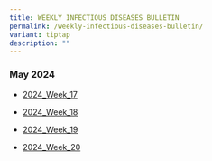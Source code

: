 ```yaml
---
title: WEEKLY INFECTIOUS DISEASES BULLETIN
permalink: /weekly-infectious-diseases-bulletin/
variant: tiptap
description: ""
---
```

<h3>May 2024</h3>
<ul data-tight="true" class="tight">
<li>
<p><a href="/files/weekly_infectious_disease_bulletin_ew_17.pdf" rel="noopener noreferrer nofollow" target="_blank">2024_Week_17</a>
</p>
</li>
<li>
<p><a href="/files/weekly_infectious_disease_bulletin_ew_18.pdf" rel="noopener noreferrer nofollow" target="_blank">2024_Week_18</a>
</p>
</li>
<li>
<p><a href="/files/weekly_infectious_disease_bulletin_ew_19.pdf" rel="noopener noreferrer nofollow" target="_blank">2024_Week_19</a>
</p>
</li>
<li>
<p><a href="/files/weekly_infectious_disease_bulletin_ew_20.pdf" rel="noopener noreferrer nofollow" target="_blank">2024_Week_20</a>
</p>
</li>
</ul>
<p></p>